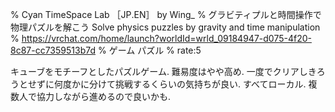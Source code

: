 % Cyan TimeSpace Lab ［JP․EN］ by Wing_
% グラビティプルと時間操作で物理パズルを解こう Solve physics puzzles by gravity and time manipulation
% https://vrchat.com/home/launch?worldId=wrld_09184947-d075-4f20-8c87-cc7359513b7d
% ゲーム パズル
% rate:5

キューブをモチーフとしたパズルゲーム.
難易度はやや高め.
一度でクリアしきろうとせずに何度かに分けて挑戦するくらいの気持ちが良い.
すべてローカル.
複数人で協力しながら進めるので良いかも.
